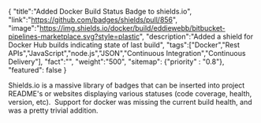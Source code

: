 {
    "title":"Added Docker Build Status Badge to shields.io",
    "link":"https://github.com/badges/shields/pull/856",
    "image":"https://img.shields.io/docker/build/eddiewebb/bitbucket-pipelines-marketplace.svg?style=plastic",
    "description":"Added a shield for Docker Hub builds indicating state of last build",
    "tags":["Docker","Rest APIs","JavaScript","node.js","JSON","Continuous Integration","Continuous Delivery"],
    "fact":"",
    "weight":"500",
    "sitemap": {"priority" : "0.8"},
    "featured": false
}

Shields.io is a massive library of badges that can be inserted into project README's or websites displaying various statuses (code coverage, health, version, etc).  Support for docker was missing the current build health, and was a pretty trivial addition.
